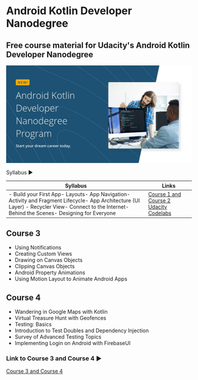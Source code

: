 # Android Kotlin Developer Nanodegree

## Free course material for Udacity's Android Kotlin Developer Nanodegree

[![!](udacityimg.jpg)](https://www.udacity.com/course/android-kotlin-developer-nanodegree--nd940)

Syllabus ▶

| Syllabus                                                                                                                                                                                          | Links                                                                                                                                                                                                     |
| ------------------------------------------------------------------------------------------------------------------------------------------------------------------------------------------------- | --------------------------------------------------------------------------------------------------------------------------------------------------------------------------------------------------------- |
| - Build your First App- Layouts- App Navigation- Activity and Fragment Lifecycle- App Architecture (UI Layer) - Recycler View- Connect to the Internet- Behind the Scenes- Designing for Everyone | [Course 1 and Course 2 Udacity](https://www.udacity.com/course/developing-android-apps-with-kotlin--ud9012) [Codelabs](https://developer.android.com/codelabs/advanced-android-kotlin-training-welcome#0) |

## Course 3

- Using Notifications
- Creating Custom Views
- Drawing on Canvas Objects
- Clipping Canvas Objects
- Android Property Animations
- Using Motion Layout to Animate Android Apps

## Course 4

- Wandering in Google Maps with Kotlin
- Virtual Treasure Hunt with Geofences
- Testing: Basics
- Introduction to Test Doubles and Dependency Injection
- Survey of Advanced Testing Topics
- Implementing Login on Android with FirebaseUI

### Link to Course 3 and Course 4 ▶

[Course 3 and Course 4](https://www.udacity.com/course/advanced-android-with-kotlin--ud940)
